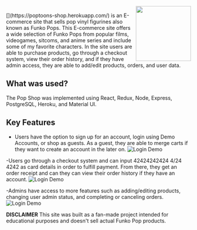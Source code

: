 <img align="right" src="https://github.com/Tandid/poptoons-shop/blob/main/client/public/images/logo.png" width=150px>
<br/>
[](https://poptoons-shop.herokuapp.com/) is an E-commerce site that sells pop vinyl figurines also known as Funko Pops. This E-commerce site offers a wide selection of Funko Pops from popular films, videogames, sitcoms, and anime series and include some of my favorite characters. In the site users are able to purchase products, go through a checkout system, view their order history, and if they have admin access, they are able to add/edit products, orders, and user data.

<br/>

## What was used?

The Pop Shop was implemented using React, Redux, Node, Express, PostgreSQL, Heroku, and Material UI.

## Key Features

- Users have the option to sign up for an account, login using Demo Accounts, or shop as guests. As a guest, they are able to merge carts if they want to create an account in the later on.
  ![Login Demo](https://github.com/Tandid/poptoons-shop/blob/main/client/public/images/poptoons1.gif)

-Users go through a checkout system and can input 42424242424 4/24 4242 as card details in order to fulfill payment. From there, they get an order receipt and can they can view their order history if they have an account.
![Login Demo](https://github.com/Tandid/poptoons-shop/blob/main/client/public/images/poptoons2.gif)

-Admins have access to more features such as adding/editing products, changing user admin status, and completing or canceling orders.
![Login Demo](https://github.com/Tandid/poptoons-shop/blob/main/client/public/images/poptoons3.gif)

**DISCLAIMER** This site was built as a fan-made project intended for educational purposes and doesn't sell actual Funko Pop products.
